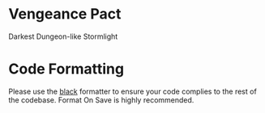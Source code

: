 # Vengeance Pact
Darkest Dungeon-like Stormlight

# Code Formatting
Please use the [black](https://pypi.org/project/black/) formatter to ensure your code complies to the rest of the codebase. Format On Save is highly recommended.
